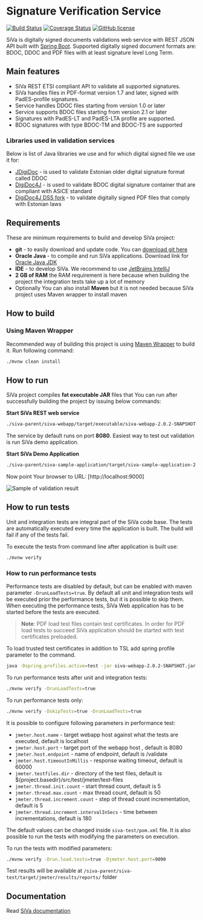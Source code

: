 # Signature Verification Service 

[![Build Status](https://travis-ci.org/open-eid/SiVa.svg?branch=develop)](https://travis-ci.org/open-eid/SiVa)
[![Coverage Status](https://coveralls.io/repos/github/open-eid/SiVa/badge.svg?branch=develop)](https://coveralls.io/github/open-eid/SiVa?branch=develop)
[![GitHub license](https://img.shields.io/badge/license-GPLv2-blue.svg)](https://raw.githubusercontent.com/open-eid/SiVa/develop/LICENSE.md)

SiVa is digitally signed documents validations web service with REST JSON API
built with [Spring Boot](http://projects.spring.io/spring-boot/). Supported digitally
signed document formats are: BDOC, DDOC and PDF files with at least signature level Long Term.

## Main features

* SiVa REST ETSI compliant API to validate all supported signatures.
* SiVa handles files in PDF-format version 1.7 and later, signed with PadES-profile signatures.
* Service handles DDOC files starting from version 1.0 or later
* Service supports BDOC files starting from version 2.1 or later
* Signatures with PadES-LT and PadES-LTA profile are supported.
* BDOC signatures with type BDOC-TM and BDOC-TS are supported

### Libraries used in validation services

Below is list of Java libraries we use and for which digital signed file we use it for:

* [JDigiDoc](https://github.com/open-eid/jdigidoc) - is used to validate Estonian older digital 
  signature format called DDOC
* [DigiDoc4J](https://github.com/open-eid/digidoc4j) - is used to validate BDOC digital signature container 
  that are compliant with ASiCE standard  
* [DigiDoc4J DSS fork](https://github.com/open-eid/sd-dss) - to validate digitally signed PDF files that 
  comply with Estonian laws

## Requirements

These are minimum requirements to build and develop SiVa project:

* **git** - to easily download and update code. You can [download git here](https://git-scm.com/)
* **Oracle Java** - to compile and run SiVa applications. Download link for [Oracle Java JDK](http://www.oracle.com/technetwork/java/javase/downloads/jdk8-downloads-2133151.html)
* **IDE** - to develop SiVa. We recommend to use [JetBrains IntelliJ](https://www.jetbrains.com/idea/)
* **2 GB of RAM** the RAM requirement is here because when building the project the integration tests take up a lot of memory
* Optionally You can also install **Maven** but it is not needed because SiVa project uses Maven wrapper to install maven

## How to build

### Using Maven Wrapper

Recommended way of building this project is using [Maven Wrapper](https://github.com/takari/maven-wrapper) to build it.
Run following command:

```bash
./mvnw clean install 
```

## How to run

SiVa project compiles **fat executable JAR** files that You can run after successfully building the
project by issuing below commands:

**Start SiVa REST web service**

```bash
./siva-parent/siva-webapp/target/executable/siva-webapp-2.0.2-SNAPSHOT.jar
```

The service by default runs on port **8080**. Easiest way to test out validation is run SiVa demo
application.

**Start SiVa Demo Application**

```bash
./siva-parent/siva-sample-application/target/siva-sample-application-2.0.2-SNAPSHOT.jar
```

Now point Your browser to URL: [http://localhost:9000]

![Sample of validation result](https://raw.githubusercontent.com/open-eid/SiVa/develop/docs/img/siva_demo_validation.png)

## How to run tests

Unit and integration tests are integral part of the SiVa code base. The tests are automatically executed every time the application is built. The build will fail if any of the tests fail.

To execute the tests from command line after application is built use:

```bash
./mvnw verify
```

### How to run performance tests

Performance tests are disabled by default, but can be enabled with maven parameter `-DrunLoadTests=true`. By default all unit
and integration tests will be executed prior the performance tests, but it is possible to skip them. When executing the performance tests, SiVa
Web application has to be started before the tests are executed.

> **Note**: PDF load test files contain test certificates. In order for PDF load tests to succeed 
> SiVa application should be started with test certificates preloaded.

To load trusted test certificates in addition to TSL add spring profile parameter to the command.

```bash
java -Dspring.profiles.active=test -jar siva-webapp-2.0.2-SNAPSHOT.jar
```

To run performance tests after unit and integration tests:

```bash
./mvnw verify -DrunLoadTests=true
```

To run performance tests only:

```bash
./mvnw verify -DskipTests=true -DrunLoadTests=true
```

It is possible to configure following parameters in performance test:

  * `jmeter.host.name` - target webapp host against what the tests are executed, default is localhost
  * `jmeter.host.port` - target port of the webapp host , default is 8080
  * `jmeter.host.endpoint` - name of endpoint, default is /validate
  * `jmeter.host.timeoutInMillis` - response waiting timeout, default is 60000
  * `jmeter.testfiles.dir` - directory of the test files, default is ${project.basedir}/src/test/jmeter/test-files
  * `jmeter.thread.init.count` - start thread count, default is 5
  * `jmeter.thread.max.count` - max thread count, default is 50
  * `jmeter.thread.increment.count` - step of thread count incrementation, default is 5
  * `jmeter.thread.increment.intervalInSecs` - time between incrementations, default is 180

The default values can be changed inside `siva-test/pom.xml` file. It is also possible to run the tests with modifying the parameters on execution.

To run the tests with modified parameters:

```bash
./mvnw verify -Drun.load.tests=true -Djmeter.host.port=9090
```

Test results will be available at `/siva-parent/siva-test/target/jmeter/results/reports/` folder

## Documentation

Read [SiVa documentation](http://open-eid.github.io/SiVa/)
